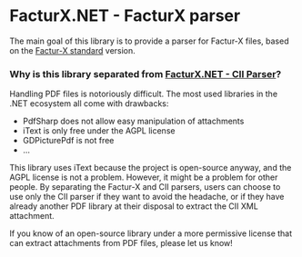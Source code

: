 # FacturX.NET - FacturX parser

The main goal of this library is to provide a parser for Factur-X files, based on the [Factur-X standard](https://fnfe-mpe.org/factur-x/) version.

### Why is this library separated from [FacturX.NET - CII Parser](../FacturXDotNet.Parser.CII)?

Handling PDF files is notoriously difficult. The most used libraries in the .NET ecosystem all come with drawbacks:
- PdfSharp does not allow easy manipulation of attachments
- iText is only free under the AGPL license
- GDPicturePdf is not free
- ...

This library uses iText because the project is open-source anyway, and the AGPL license is not a problem. However, it might be a problem for other people. By separating the Factur-X and CII parsers, users can choose to use only the CII parser if they want to avoid the headache, or if they have already another PDF library at their disposal to extract the CII XML attachment.

If you know of an open-source library under a more permissive license that can extract attachments from PDF files, please let us know!